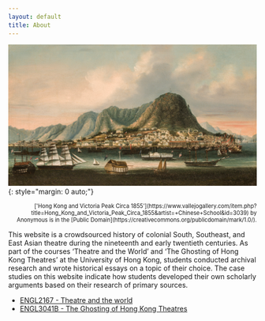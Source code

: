 ```yaml
---
layout: default
title: About
---
```


![](/assets/hk1855.jpg){: style="margin: 0 auto;"}
<div style="text-align: right; font-size: 80%;" markdown="1">
['Hong Kong and Victoria Peak Circa 1855'](https://www.vallejogallery.com/item.php?title=Hong_Kong_and_Victoria_Peak_Circa_1855&artist=+Chinese+School&id=3039) by Anonymous is in the [Public Domain](https://creativecommons.org/publicdomain/mark/1.0/). 
</div>

This website is a crowdsourced history of colonial South, Southeast, and East Asian theatre during the nineteenth and early twentieth centuries. As part of the courses ‘Theatre and the World’ and ‘The Ghosting of Hong Kong Theatres’ at the University of Hong Kong, students conducted archival research and wrote historical essays on a topic of their choice. The case studies on this website indicate how  students developed their own scholarly arguments based on their research of primary sources.

- [ENGL2167 - Theatre and the world][1]
- [ENGL3041B - The Ghosting of Hong Kong Theatres][2]

[1]: https://english.hku.hk/course/ENGL2167/Theatre_and_the_world
[2]: https://english.hku.hk/course/ENGL3041B/Senior_colloquium_in_English_studies_(capstone_experience)_Sub-group_B:_The_Ghosting_of_Hong_Kong_Theatres
